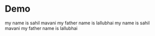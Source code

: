 # Demo
my name is sahil mavani my father name is lallubhai 
my name is sahil mavani my father name is lallubhai
